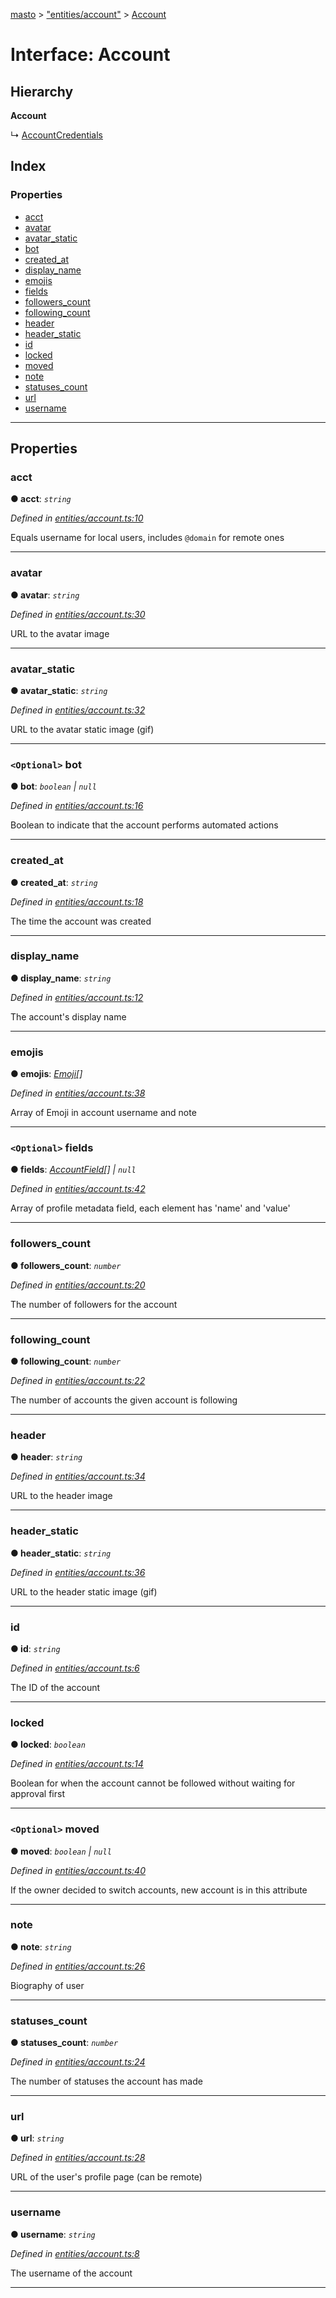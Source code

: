 [masto](../README.md) > ["entities/account"](../modules/_entities_account_.md) > [Account](../interfaces/_entities_account_.account.md)

# Interface: Account

## Hierarchy

**Account**

↳  [AccountCredentials](_entities_account_.accountcredentials.md)

## Index

### Properties

* [acct](_entities_account_.account.md#acct)
* [avatar](_entities_account_.account.md#avatar)
* [avatar_static](_entities_account_.account.md#avatar_static)
* [bot](_entities_account_.account.md#bot)
* [created_at](_entities_account_.account.md#created_at)
* [display_name](_entities_account_.account.md#display_name)
* [emojis](_entities_account_.account.md#emojis)
* [fields](_entities_account_.account.md#fields)
* [followers_count](_entities_account_.account.md#followers_count)
* [following_count](_entities_account_.account.md#following_count)
* [header](_entities_account_.account.md#header)
* [header_static](_entities_account_.account.md#header_static)
* [id](_entities_account_.account.md#id)
* [locked](_entities_account_.account.md#locked)
* [moved](_entities_account_.account.md#moved)
* [note](_entities_account_.account.md#note)
* [statuses_count](_entities_account_.account.md#statuses_count)
* [url](_entities_account_.account.md#url)
* [username](_entities_account_.account.md#username)

---

## Properties

<a id="acct"></a>

###  acct

**● acct**: *`string`*

*Defined in [entities/account.ts:10](https://github.com/neet/masto.js/blob/886ec98/src/entities/account.ts#L10)*

Equals username for local users, includes `@domain` for remote ones

___
<a id="avatar"></a>

###  avatar

**● avatar**: *`string`*

*Defined in [entities/account.ts:30](https://github.com/neet/masto.js/blob/886ec98/src/entities/account.ts#L30)*

URL to the avatar image

___
<a id="avatar_static"></a>

###  avatar_static

**● avatar_static**: *`string`*

*Defined in [entities/account.ts:32](https://github.com/neet/masto.js/blob/886ec98/src/entities/account.ts#L32)*

URL to the avatar static image (gif)

___
<a id="bot"></a>

### `<Optional>` bot

**● bot**: *`boolean` \| `null`*

*Defined in [entities/account.ts:16](https://github.com/neet/masto.js/blob/886ec98/src/entities/account.ts#L16)*

Boolean to indicate that the account performs automated actions

___
<a id="created_at"></a>

###  created_at

**● created_at**: *`string`*

*Defined in [entities/account.ts:18](https://github.com/neet/masto.js/blob/886ec98/src/entities/account.ts#L18)*

The time the account was created

___
<a id="display_name"></a>

###  display_name

**● display_name**: *`string`*

*Defined in [entities/account.ts:12](https://github.com/neet/masto.js/blob/886ec98/src/entities/account.ts#L12)*

The account's display name

___
<a id="emojis"></a>

###  emojis

**● emojis**: *[Emoji](_entities_emoji_.emoji.md)[]*

*Defined in [entities/account.ts:38](https://github.com/neet/masto.js/blob/886ec98/src/entities/account.ts#L38)*

Array of Emoji in account username and note

___
<a id="fields"></a>

### `<Optional>` fields

**● fields**: *[AccountField](_entities_account_.accountfield.md)[] \| `null`*

*Defined in [entities/account.ts:42](https://github.com/neet/masto.js/blob/886ec98/src/entities/account.ts#L42)*

Array of profile metadata field, each element has 'name' and 'value'

___
<a id="followers_count"></a>

###  followers_count

**● followers_count**: *`number`*

*Defined in [entities/account.ts:20](https://github.com/neet/masto.js/blob/886ec98/src/entities/account.ts#L20)*

The number of followers for the account

___
<a id="following_count"></a>

###  following_count

**● following_count**: *`number`*

*Defined in [entities/account.ts:22](https://github.com/neet/masto.js/blob/886ec98/src/entities/account.ts#L22)*

The number of accounts the given account is following

___
<a id="header"></a>

###  header

**● header**: *`string`*

*Defined in [entities/account.ts:34](https://github.com/neet/masto.js/blob/886ec98/src/entities/account.ts#L34)*

URL to the header image

___
<a id="header_static"></a>

###  header_static

**● header_static**: *`string`*

*Defined in [entities/account.ts:36](https://github.com/neet/masto.js/blob/886ec98/src/entities/account.ts#L36)*

URL to the header static image (gif)

___
<a id="id"></a>

###  id

**● id**: *`string`*

*Defined in [entities/account.ts:6](https://github.com/neet/masto.js/blob/886ec98/src/entities/account.ts#L6)*

The ID of the account

___
<a id="locked"></a>

###  locked

**● locked**: *`boolean`*

*Defined in [entities/account.ts:14](https://github.com/neet/masto.js/blob/886ec98/src/entities/account.ts#L14)*

Boolean for when the account cannot be followed without waiting for approval first

___
<a id="moved"></a>

### `<Optional>` moved

**● moved**: *`boolean` \| `null`*

*Defined in [entities/account.ts:40](https://github.com/neet/masto.js/blob/886ec98/src/entities/account.ts#L40)*

If the owner decided to switch accounts, new account is in this attribute

___
<a id="note"></a>

###  note

**● note**: *`string`*

*Defined in [entities/account.ts:26](https://github.com/neet/masto.js/blob/886ec98/src/entities/account.ts#L26)*

Biography of user

___
<a id="statuses_count"></a>

###  statuses_count

**● statuses_count**: *`number`*

*Defined in [entities/account.ts:24](https://github.com/neet/masto.js/blob/886ec98/src/entities/account.ts#L24)*

The number of statuses the account has made

___
<a id="url"></a>

###  url

**● url**: *`string`*

*Defined in [entities/account.ts:28](https://github.com/neet/masto.js/blob/886ec98/src/entities/account.ts#L28)*

URL of the user's profile page (can be remote)

___
<a id="username"></a>

###  username

**● username**: *`string`*

*Defined in [entities/account.ts:8](https://github.com/neet/masto.js/blob/886ec98/src/entities/account.ts#L8)*

The username of the account

___

